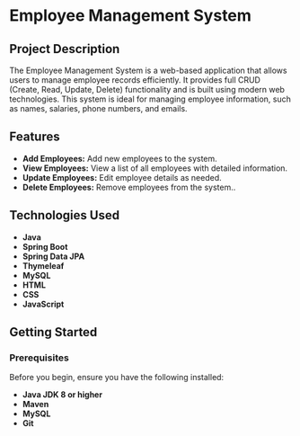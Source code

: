 # Employee Management System

## Project Description

The Employee Management System is a web-based application that allows users to manage employee records efficiently. It provides full CRUD (Create, Read, Update, Delete) functionality and is built using modern web technologies. This system is ideal for managing employee information, such as names, salaries, phone numbers, and emails.

## Features

- **Add Employees:** Add new employees to the system.
- **View Employees:** View a list of all employees with detailed information.
- **Update Employees:** Edit employee details as needed.
- **Delete Employees:** Remove employees from the system..

## Technologies Used

- **Java**
- **Spring Boot**
- **Spring Data JPA**
- **Thymeleaf**
- **MySQL**
- **HTML**
- **CSS**
- **JavaScript**

## Getting Started

### Prerequisites

Before you begin, ensure you have the following installed:

- **Java JDK 8 or higher**
- **Maven**
- **MySQL**
- **Git**
